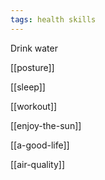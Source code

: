 ```yaml
---
tags: health skills
---
```


Drink water

[[posture]] 

[[sleep]]

[[workout]]

[[enjoy-the-sun]]

[[a-good-life]]

[[air-quality]]